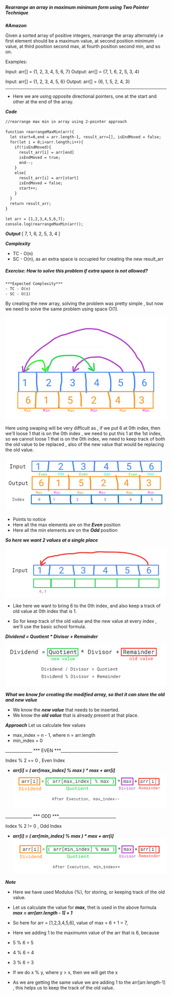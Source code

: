 ##### Rearrange an array in maximum minimum form using Two Pointer Technique 
***#Amazon***

Given a sorted array of positive integers, rearrange the array alternately i.e first element should be a maximum value, at second position minimum value, at third position second max, at fourth position second min, and so on. 

Examples: 

Input: arr[] = {1, 2, 3, 4, 5, 6, 7} 
Output: arr[] = {7, 1, 6, 2, 5, 3, 4}

Input: arr[] = {1, 2, 3, 4, 5, 6} 
Output: arr[] = {6, 1, 5, 2, 4, 3} 

__________________________________________________________________________________

- Here we are using opposite directional pointers, one at the start and other at the end of the array.

***Code***
```
//rearrange max min in array using 2-pointer approach

function rearrangeMaxMin(arr){
  let start=0,end = arr.length-1, result_arr=[], isEndMoved = false;
  for(let i = 0;i<arr.length;i++){
    if(!isEndMoved){
      result_arr[i] = arr[end]
      isEndMoved = true;
      end--;
    }
    else{
      result_arr[i] = arr[start]
      isEndMoved = false;
      start++;
    }
  }
  return result_arr;
}

let arr = [1,2,3,4,5,6,7];
console.log(rearrangeMaxMin(arr));
```

***Output***
[ 7, 1, 6, 2, 5, 3, 4 ]

***Complexity***
- TC - O(n)
- SC - O(n), as an extra space is occupied for creating the new result_arr

##### Exercise: How to solve this problem if extra space is not allowed? 
```
***Expected Complexity***
- TC - O(n)
- SC - O(1)
```

By creating the new array, solving the problem was pretty simple , but now we need to solve the same problem using space O(1).

![Alt text](image.png)

Here using swaping will be very difficult as , if we put 6 at 0th index, then we'll loose 1 that is on the 0th index , we need to put this 1 at the 1st index, so we cannot loose  1 that is on the 0th index, we need to keep track of both the old value to be replaced , also of the new value that would be replacing the old value.
 
![Alt text](image-1.png)

- Points to notice 
- Here all the max elements are on the ***Even*** position 
- Here all the min elements are on the ***Odd*** position

***So here we want 2 values at a single place***

![Alt text](image-2.png)

- Like here we want to bring 6 to the 0th index, and also keep a track of old value at 0th index that is 1.

- So for keep track of the old value and the new value at every index , we'll use the basic school formula.

***Dividend = Quotient * Divisor + Remainder***

![Alt text](image-3.png)

***What we know for creating the modified array, so thet it can store the old and new value***
- We know the ***new value*** that needs to be inserted.
- We know the ***old value*** that is already present at that place.

***Approach***
Let us calculate few values
- max_index = n - 1, where n = arr.length
- min_index = 0

_____________ *** EVEN ***____________________________

Index % 2 == 0 , Even Index

- ***arr[i] = ( arr[max_index] % max ) * max + arr[i]***
![Alt text](image-4.png)

_____________ *** ODD ***____________________________

Index % 2 != 0 , Odd Index

- ***arr[i] = ( arr[min_index] % max ) * max + arr[i]***
![Alt text](image-5.png)

***Note*** 
- Here we have used Modulus (%), for storing, or keeping track of the old value.

- Let us calculate the value for ***max***, thet is used in the above formula
***max = arr[arr.length - 1] + 1***
- So here for arr = [1,2,3,4,5,6], value of max = 6 + 1 = 7, 

- Here we adding 1 to the maximumn value of the arr that is 6, because
- 5 % 6 = 5
- 4 % 6 = 4
- 3 % 6 = 3
- If we do x % y, where y > x, then we will get the x 
- As we are getting the same value we are adding 1 to the arr[arr.length-1] , this helps us to keep the track of the old value.